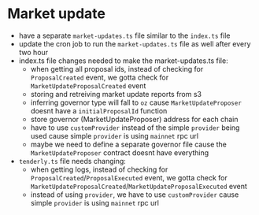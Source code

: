 # Market update

- have a separate `market-updates.ts` file similar to the `index.ts` file
- update the cron job to run the `market-updates.ts` file as well after every two hour
- index.ts file changes needed to make the market-updates.ts file:
  - when getting all proposal ids, instead of checking for `ProposalCreated` event, we gotta check for `MarketUpdateProposalCreated` event
  - storing and retreiving market update reports from s3
  - inferring governor type will fall to `oz` cause `MarketUpdateProposer` doesnt have a ``initialProposalId`` function
  - store governor (MarketUpdateProposer) address for each chain
  - have to use `customProvider` instead of the simple `provider` being used cause simple `provider` is using `mainnet` rpc url
  - maybe we need to define a separate governor file cause the `MarketUpdateProposer` contract doesnt have everything 
- `tenderly.ts` file needs changing:
  - when getting logs, instead of checking for `ProposalCreated`/`ProposalExecuted` event, we gotta check for `MarketUpdateProposalCreated`/`MarketUpdateProposalExecuted` event
  - instead of using `provider`, we have to use `customProvider` cause simple `provider` is using `mainnet` rpc url